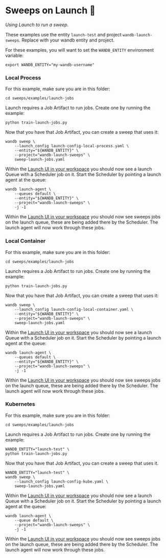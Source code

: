 # Sweeps on Launch 🚀

_Using Launch to run a sweep._

These examples use the entity `launch-test` and project `wandb-launch-sweeps`. Replace with your wandb entity and project.

For these examples, you will want to set the `WANDB_ENTITY` environment variable:

```
export WANDB_ENTITY="my-wandb-username" 
```

### Local Process

For this example, make sure you are in this folder:

```
cd sweeps/examples/launch-jobs
```

Launch requires a Job Artifact to run jobs. Create one by running the example:

```
python train-launch-jobs.py
```

Now that you have that Job Artifact, you can create a sweep that uses it:

```
wandb sweep \
    --launch_config launch-config-local-process.yaml \
    --entity="${WANDB_ENTITY}" \
    --project="wandb-launch-sweeps" \
    sweep-launch-jobs.yaml
```

Within the [Launch UI in your workspace](https://wandb.ai/wandb/launch-welcome/launch) you should now see a launch Queue with a Scheduler job on it. Start the Scheduler by pointing a launch agent at the queue:

```
wandb launch-agent \
    --queues default \
    --entity="${WANDB_ENTITY}" \
    --project="wandb-launch-sweeps" \
    -j -1
```

Within the [Launch UI in your workspace](https://wandb.ai/wandb/launch-welcome/launch) you should now see sweeps jobs on the launch queue, these are being added there by the Scheduler. The launch agent will now work through these jobs.

### Local Container

For this example, make sure you are in this folder:

```
cd sweeps/examples/launch-jobs
```

Launch requires a Job Artifact to run jobs. Create one by running the example:

```
python train-launch-jobs.py
```

Now that you have that Job Artifact, you can create a sweep that uses it:

```
wandb sweep \
    --launch_config launch-config-local-container.yaml \
    --entity="${WANDB_ENTITY}" \
    --project="wandb-launch-sweeps" \
    sweep-launch-jobs.yaml
```

Within the [Launch UI in your workspace](https://wandb.ai/wandb/launch-welcome/launch) you should now see a launch Queue with a Scheduler job on it. Start the Scheduler by pointing a launch agent at the queue:

```
wandb launch-agent \
    --queues default \
    --entity="${WANDB_ENTITY}" \
    --project="wandb-launch-sweeps" \
    -j -1
```

Within the [Launch UI in your workspace](https://wandb.ai/wandb/launch-welcome/launch) you should now see sweeps jobs on the launch queue, these are being added there by the Scheduler. The launch agent will now work through these jobs.

### Kubernetes

For this example, make sure you are in this folder:

```
cd sweeps/examples/launch-jobs
```

Launch requires a Job Artifact to run jobs. Create one by running the example:

```
WANDB_ENTITY="launch-test" \
python train-launch-jobs.py
```

Now that you have that Job Artifact, you can create a sweep that uses it.

```
WANDB_ENTITY="launch-test" \
wandb sweep \
    --launch_config launch-config-kube.yaml \
    sweep-launch-jobs.yaml
```

Within the [Launch UI in your workspace](https://wandb.ai/wandb/launch-welcome/launch) you should now see a launch Queue with a Scheduler job on it. Start the Scheduler by pointing a launch agent at the queue:

```
wandb launch-agent \
    --queue default \
    --project="wandb-launch-sweeps" \
    -j -1
```

Within the [Launch UI in your workspace](https://wandb.ai/wandb/launch-welcome/launch) you should now see sweeps jobs on the launch queue, these are being added there by the Scheduler. The launch agent will now work through these jobs.

